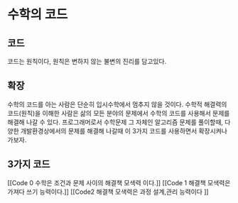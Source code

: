 # 수학의 코드

## 코드
코드는 원칙이다, 원칙은 변하지 않는 불변의 진리를 담고있다. 

## 확장
수학의 코드를 아는 사람은 단순히 입시수학에서 멈추지 않을 것이다. 수학적 해결력의 코드(원칙)을 이해한 사람은 삶의 모든 분야의 문제에서 수학의 코드를 사용해서 문제를 해결해 나갈 수 있다. 
프로그래머로서 수학문제 그 자체인 알고리즘 문제를 풀이할때, 다양한 개발환경상에서의 문제를 해결해 나갈때 이 3가지 코드를 사용하면서 확장시켜나가보자. 

## 3가지 코드
[[Code 0 수학은 조건과 문제 사이의  해결책 모색력 이다.]]
[[Code 1 해결책 모색력은 가져다 쓰기 능력이다.]]
[[Code2 해결책 모색력은 과정 설계,관리 능력이다 ]]

